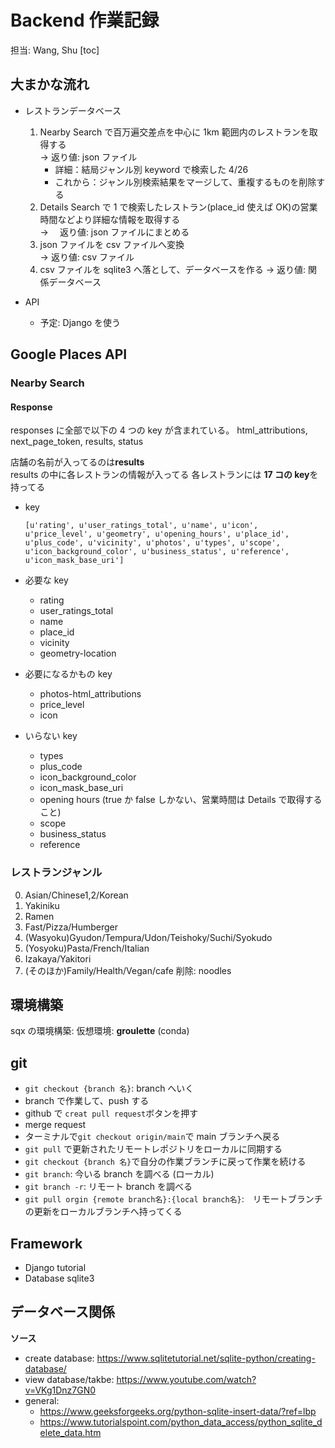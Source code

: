 # Backend 作業記録

担当: Wang, Shu
[toc]

## 大まかな流れ

- レストランデータベース

  1. Nearby Search で百万遍交差点を中心に 1km 範囲内のレストランを取得する  
     → 返り値: json ファイル
     - 詳細：結局ジャンル別 keyword で検索した 4/26
     - これから：ジャンル別検索結果をマージして、重複するものを削除する
  2. Details Search で 1 で検索したレストラン(place_id 使えば OK)の営業時間などより詳細な情報を取得する  
     → 　返り値: json ファイルにまとめる
  3. json ファイルを csv ファイルへ変換  
     → 返り値: csv ファイル
  4. csv ファイルを sqlite3 へ落として、データベースを作る
     → 返り値: 関係データベース

- API
  - 予定: Django を使う

## Google Places API

### Nearby Search

#### Response

responses に全部で以下の 4 つの key が含まれている。
html_attributions, next_page_token, results, status

店舗の名前が入ってるのは**results**  
results の中に各レストランの情報が入ってる
各レストランには **17 コの key**を持ってる

- key

  ```
  [u'rating', u'user_ratings_total', u'name', u'icon', u'price_level', u'geometry', u'opening_hours', u'place_id', u'plus_code', u'vicinity', u'photos', u'types', u'scope', u'icon_background_color', u'business_status', u'reference', u'icon_mask_base_uri']
  ```

- 必要な key

  - rating
  - user_ratings_total
  - name
  - place_id
  - vicinity
  - geometry-location

- 必要になるかもの key

  - photos-html_attributions
  - price_level
  - icon

- いらない key
  - types
  - plus_code
  - icon_background_color
  - icon_mask_base_uri
  - opening hours
    (true か false しかない、営業時間は Details で取得すること)
  - scope
  - business_status
  - reference

### レストランジャンル

0. Asian/Chinese1,2/Korean
1. Yakiniku
2. Ramen
3. Fast/Pizza/Humberger
4. (Wasyoku)Gyudon/Tempura/Udon/Teishoky/Suchi/Syokudo
5. (Yosyoku)Pasta/French/Italian
6. Izakaya/Yakitori
7. (そのほか)Family/Health/Vegan/cafe
   削除: noodles

## 環境構築

sqx の環境構築:
仮想環境: **groulette** (conda)

## git

- `git checkout {branch 名}`: branch へいく
- branch で作業して、push する
- github で `creat pull request`ボタンを押す
- merge request
- ターミナルで`git checkout origin/main`で main ブランチへ戻る
- `git pull` で更新されたリモートレポジトリをローカルに同期する
- `git checkout {branch 名}`で自分の作業ブランチに戻って作業を続ける
- `git branch`: 今いる branch を調べる (ローカル)
- `git branch -r`: リモート branch を調べる
- `git pull orgin {remote branch名}:{local branch名}`:　リモートブランチの更新をローカルブランチへ持ってくる

## Framework

- Django tutorial
- Database sqlite3

## データベース関係

**ソース**

- create database: <https://www.sqlitetutorial.net/sqlite-python/creating-database/>
- view database/takbe: <https://www.youtube.com/watch?v=VKg1Dnz7GN0>
- general:
  - <https://www.geeksforgeeks.org/python-sqlite-insert-data/?ref=lbp>
  - <https://www.tutorialspoint.com/python_data_access/python_sqlite_delete_data.htm>
